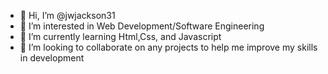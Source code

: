 - 👋 Hi, I’m @jwjackson31
- 👀 I’m interested in Web Development/Software Engineering
- 🌱 I’m currently learning Html,Css, and Javascript
- 💞️ I’m looking to collaborate on any projects to help me improve my skills in development


<!---
jwjackson31/jwjackson31 is a ✨ special ✨ repository because its `README.md` (this file) appears on your GitHub profile.
You can click the Preview link to take a look at your changes.
--->
